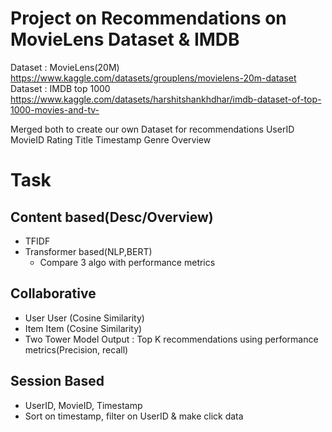 # Project on Recommendations on MovieLens Dataset & IMDB

Dataset : MovieLens(20M) https://www.kaggle.com/datasets/grouplens/movielens-20m-dataset
Dataset : IMDB top 1000 https://www.kaggle.com/datasets/harshitshankhdhar/imdb-dataset-of-top-1000-movies-and-tv-

Merged both to create our own Dataset for recommendations
UserID
MovieID
Rating
Title
Timestamp
Genre
Overview

# Task
## Content based(Desc/Overview)
- TFIDF
- Transformer based(NLP,BERT)
   - Compare 3 algo with performance metrics 

## Collaborative 
- User User (Cosine Similarity)
- Item Item (Cosine Similarity)
- Two Tower Model
Output : Top K recommendations using performance metrics(Precision, recall)

## Session Based
- UserID, MovieID, Timestamp 
- Sort on timestamp, filter on UserID & make click data 
   
